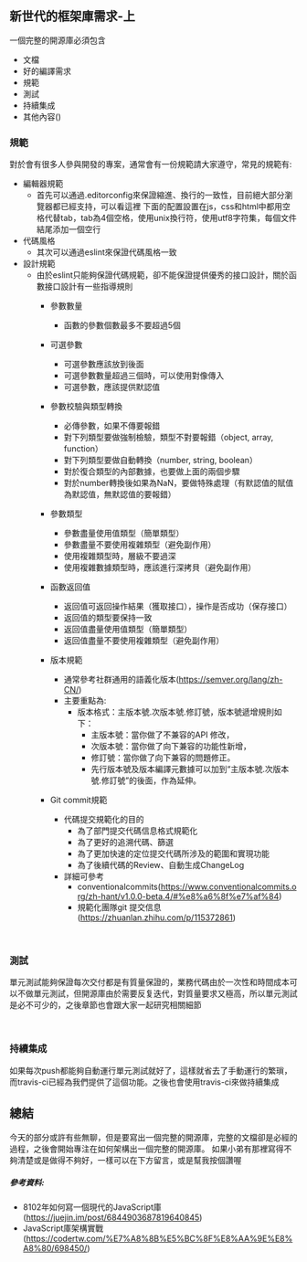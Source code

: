 ## 新世代的框架庫需求-上
一個完整的開源庫必須包含
* 文檔
* 好的編譯需求
* 規範
* 測試
* 持續集成
* 其他內容()

### 規範
對於會有很多人參與開發的專案，通常會有一份規範請大家遵守，常見的規範有:
- 編輯器規範
  - 首先可以通過.editorconfig來保證縮進、換行的一致性，目前絕大部分瀏覽器都已經支持，可以看這裡
   下面的配置設置在js，css和html中都用空格代替tab，tab為4個空格，使用unix換行符，使用utf8字符集，每個文件結尾添加一個空行
- 代碼風格
  - 其次可以通過eslint來保證代碼風格一致
- 設計規範
  - 由於eslint只能夠保證代碼規範，卻不能保證提供優秀的接口設計，關於函數接口設計有一些指導規則
    - 參數數量
      - 函數的參數個數最多不要超過5個
    - 可選參數
      - 可選參數應該放到後面
      - 可選參數數量超過三個時，可以使用對像傳入
      - 可選參數，應該提供默認值
    - 參數校驗與類型轉換
      - 必傳參數，如果不傳要報錯
      - 對下列類型要做強制檢驗，類型不對要報錯（object, array, function）
      - 對下列類型要做自動轉換（number, string, boolean）
      - 對於復合類型的內部數據，也要做上面的兩個步驟
      - 對於number轉換後如果為NaN，要做特殊處理（有默認值的賦值為默認值，無默認值的要報錯）

    - 參數類型
      - 參數盡量使用值類型（簡單類型）
      - 參數盡量不要使用複雜類型（避免副作用）
      - 使用複雜類型時，層級不要過深
      - 使用複雜數據類型時，應該進行深拷貝（避免副作用）

    - 函數返回值
      - 返回值可返回操作結果（獲取接口），操作是否成功（保存接口）
      - 返回值的類型要保持一致
      - 返回值盡量使用值類型（簡單類型）
      - 返回值盡量不要使用複雜類型（避免副作用）

    - 版本規範
      - 通常參考社群通用的語義化版本(https://semver.org/lang/zh-CN/)
      - 主要重點為:
        - 版本格式：主版本號.次版本號.修訂號，版本號遞增規則如下：
           - 主版本號：當你做了不兼容的API 修改，
           - 次版本號：當你做了向下兼容的功能性新增，
           - 修訂號：當你做了向下兼容的問題修正。
           - 先行版本號及版本編譯元數據可以加到“主版本號.次版本號.修訂號”的後面，作為延伸。
    - Git commit規範
      - 代碼提交規範化的目的
        - 為了部門提交代碼信息格式規範化
        - 為了更好的追溯代碼、篩選
        - 為了更加快速的定位提交代碼所涉及的範圍和實現功能
        - 為了後續代碼的Review、自動生成ChangeLog
      - 詳細可參考
        - conventionalcommits(https://www.conventionalcommits.org/zh-hant/v1.0.0-beta.4/#%e8%a6%8f%e7%af%84)
        - 規範化團隊git 提交信息(https://zhuanlan.zhihu.com/p/115372861)

</br>

### 測試
單元測試能夠保證每次交付都是有質量保證的，業務代碼由於一次性和時間成本可以不做單元測試，但開源庫由於需要反复迭代，對質量要求又極高，所以單元測試是必不可少的，之後章節也會跟大家一起研究相關細節

</br>

### 持續集成
如果每次push都能夠自動運行單元測試就好了，這樣就省去了手動運行的繁瑣，而travis-ci已經為我們提供了這個功能。之後也會使用travis-ci來做持續集成
</br>

## 總結
今天的部分或許有些無聊，但是要寫出一個完整的開源庫，完整的文檔卻是必經的過程，之後會開始專注在如何架構出一個完整的開源庫。
如果小弟有那裡寫得不夠清楚或是做得不夠好，一樣可以在下方留言，或是幫我按個讚喔


##### 參考資料: 
- 8102年如何寫一個現代的JavaScript庫(https://juejin.im/post/6844903687819640845)
- JavaScript庫架構實戰(https://codertw.com/%E7%A8%8B%E5%BC%8F%E8%AA%9E%E8%A8%80/698450/)
